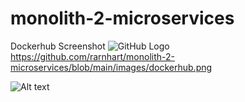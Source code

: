 # monolith-2-microservices

Dockerhub Screenshot
![GitHub Logo](/images/logo.png)
https://github.com/rarnhart/monolith-2-microservices/blob/main/images/dockerhub.png

![Alt text](/blob/main/images/dockerhub.png?raw=true "Optional Title")

